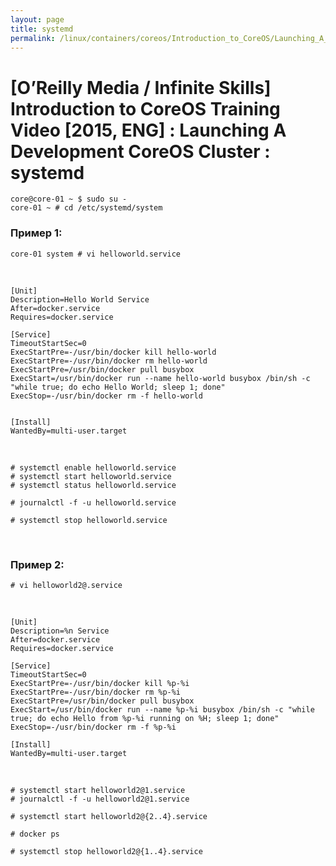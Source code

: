 ```yaml
---
layout: page
title: systemd
permalink: /linux/containers/coreos/Introduction_to_CoreOS/Launching_A_Development_CoreOS_Cluster/systemd/
---
```



# [O’Reilly Media / Infinite Skills] Introduction to CoreOS Training Video [2015, ENG] : Launching A Development CoreOS Cluster : systemd


    core@core-01 ~ $ sudo su -
    core-01 ~ # cd /etc/systemd/system


### Пример 1:

    core-01 system # vi helloworld.service

<br/>

    [Unit]
    Description=Hello World Service
    After=docker.service
    Requires=docker.service

    [Service]
    TimeoutStartSec=0
    ExecStartPre=-/usr/bin/docker kill hello-world
    ExecStartPre=-/usr/bin/docker rm hello-world
    ExecStartPre=/usr/bin/docker pull busybox
    ExecStart=/usr/bin/docker run --name hello-world busybox /bin/sh -c "while true; do echo Hello World; sleep 1; done"
    ExecStop=-/usr/bin/docker rm -f hello-world


    [Install]
    WantedBy=multi-user.target

<br/>

    # systemctl enable helloworld.service
    # systemctl start helloworld.service
    # systemctl status helloworld.service

    # journalctl -f -u helloworld.service

    # systemctl stop helloworld.service


<br/>

### Пример 2:


    # vi helloworld2@.service

<br/>

    [Unit]
    Description=%n Service
    After=docker.service
    Requires=docker.service

    [Service]
    TimeoutStartSec=0
    ExecStartPre=-/usr/bin/docker kill %p-%i
    ExecStartPre=-/usr/bin/docker rm %p-%i
    ExecStartPre=/usr/bin/docker pull busybox
    ExecStart=/usr/bin/docker run --name %p-%i busybox /bin/sh -c "while true; do echo Hello from %p-%i running on %H; sleep 1; done"
    ExecStop=-/usr/bin/docker rm -f %p-%i

    [Install]
    WantedBy=multi-user.target

<br/>

    # systemctl start helloworld2@1.service
    # journalctl -f -u helloworld2@1.service

    # systemctl start helloworld2@{2..4}.service

    # docker ps

    # systemctl stop helloworld2@{1..4}.service
